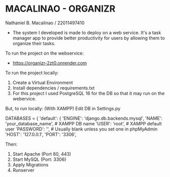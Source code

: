 # MACALINAO - ORGANIZR
Nathaniel B. Macalinao / 22011497410

- The system I developed is made to deploy on a web service. It's a task manager app to provide better productivity for users by allowing them to organize their tasks.

To run the project on the webservice:
- https://organizr-2zt0.onrender.com

To run the project locally:
1. Create a Virtual Environment
2. Install dependencies / requirements.txt
3. For this project I used PostgreSQL 16 for the DB so that it may run on the webervice.

But, to run locally: (With XAMPP)
Edit DB in Settings.py 

DATABASES = {
    'default': {
        'ENGINE': 'django.db.backends.mysql',
        'NAME': 'your_database_name',   # XAMPP DB name
        'USER': 'root',                 # XAMPP default user
        'PASSWORD': '',                 # Usually blank unless you set one in phpMyAdmin
        'HOST': '127.0.0.1',
        'PORT': '3306',

Then:
1. Start Apache (Port 80, 443)
2. Start MySQL (Port: 3306)
3. Apply Migrations
4. Runserver
